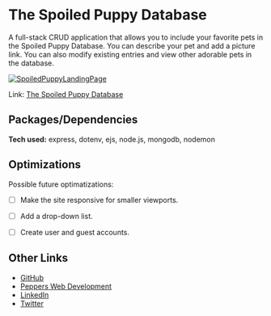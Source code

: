 # The Spoiled Puppy Database
A full-stack CRUD application that allows you to include your favorite pets in the Spoiled Puppy Database.  You can describe your pet and add a picture link.  You can also modify existing entries and view other adorable pets in the database.

<a href="https://petspicturehosting.netlify.app"><img src="https://petspicturehosting.netlify.app/images/defaultPic.JPG"  alt="SpoiledPuppyLandingPage" border="0" /></a>

Link: [The Spoiled Puppy Database](https://spoiled-puppy-database.herokuapp.com/)

## Packages/Dependencies

**Tech used:** express, dotenv, ejs, node.js, mongodb, nodemon


## Optimizations
Possible future optimatizations:
- [ ] Make the site responsive for smaller viewports.
- [ ] Add a drop-down list.
- [ ] Create user and guest accounts.



## Other Links
 - [GitHub](https://github.com/RenaePeppers)
 - [Peppers Web Development](https://pepperswebdev.netlify.app)
 - [LinkedIn](https://www.linkedin.com/in/jrenaepeppers/)
 - [Twitter](https://twitter.com/JRenaePeppers)
